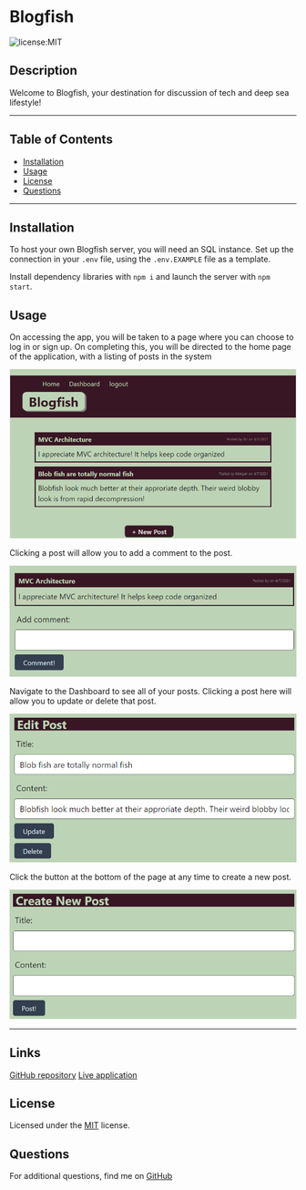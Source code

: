 # Blogfish

![license:MIT](https://img.shields.io/badge/license-MIT-green)

## Description

Welcome to Blogfish, your destination for discussion of tech and deep sea lifestyle!

-----

## Table of Contents

* [Installation](#installation)
* [Usage](#usage)
* [License](#license)
* [Questions](#questions)


-----

## Installation

To host your own Blogfish server, you will need an SQL instance. Set up the connection in your ``.env`` file, using the ``.env.EXAMPLE`` file as a template.

Install dependency libraries with ``` npm i ``` and launch the server with ``npm start``.

## Usage

On accessing the app, you will be taken to a page where you can choose to log in or sign up. On completing this, you will be directed to the home page of the application, with a listing of posts in the system

![homepage](./assets/homepage.png)

Clicking a post will allow you to add a comment to the post.

![add comment](./assets/add-comment.png)

Navigate to the Dashboard to see all of your posts. Clicking a post here will allow you to update or delete that post.

![edit-post](./assets/edit-post.png)

Click the button at the bottom of the page at any time to create a new post.

![new post](./assets/newpost.png)

-----




## Links

[GitHub repository](https://github.com/Athear/blogfish)
[Live application](https://blogfish-by-athear.herokuapp.com/)



## License

Licensed under the [MIT](https://spdx.org/licenses/MIT.html) license.



## Questions

For additional questions, find me on [GitHub](https://github.com/athear)

